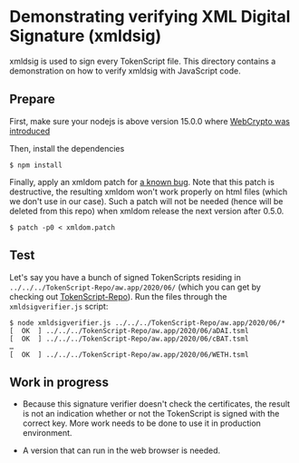 # Demonstrating verifying XML Digital Signature (xmldsig) #

xmldsig is used to sign every TokenScript file. This directory contains a
demonstration on how to verify xmldsig with JavaScript code.

## Prepare ##

First, make sure your nodejs is above version 15.0.0 where [WebCrypto was introduced](https://www.nearform.com/blog/implementing-the-web-cryptography-api-for-node-js-core/)

Then, install the dependencies

````
$ npm install
````

Finally, apply an xmldom patch for [a known bug](https://github.com/xmldom/xmldom/issues/203). Note that this patch is destructive, the resulting xmldom won't work properly on html files (which we don't use in our case). Such a patch will not be needed (hence will be deleted from this repo) when xmldom release the next version after 0.5.0.

````
$ patch -p0 < xmldom.patch
````

## Test ##

Let's say you have a bunch of signed TokenScripts residing in `../../../TokenScript-Repo/aw.app/2020/06/` (which you can get by checking out [TokenScript-Repo](https://github.com/AlphaWallet/TokenScript-Repo)). Run the files through the `xmldsigverifier.js` script:

````
$ node xmldsigverifier.js ../../../TokenScript-Repo/aw.app/2020/06/*
[  OK  ] ../../../TokenScript-Repo/aw.app/2020/06/aDAI.tsml
[  OK  ] ../../../TokenScript-Repo/aw.app/2020/06/cBAT.tsml
…
[  OK  ] ../../../TokenScript-Repo/aw.app/2020/06/WETH.tsml
````

## Work in progress ##

- Because this signature verifier doesn't check the certificates, the result is not an indication whether or not the TokenScript is signed with the correct key. More work needs to be done to use it in production environment.

- A version that can run in the web browser is needed.